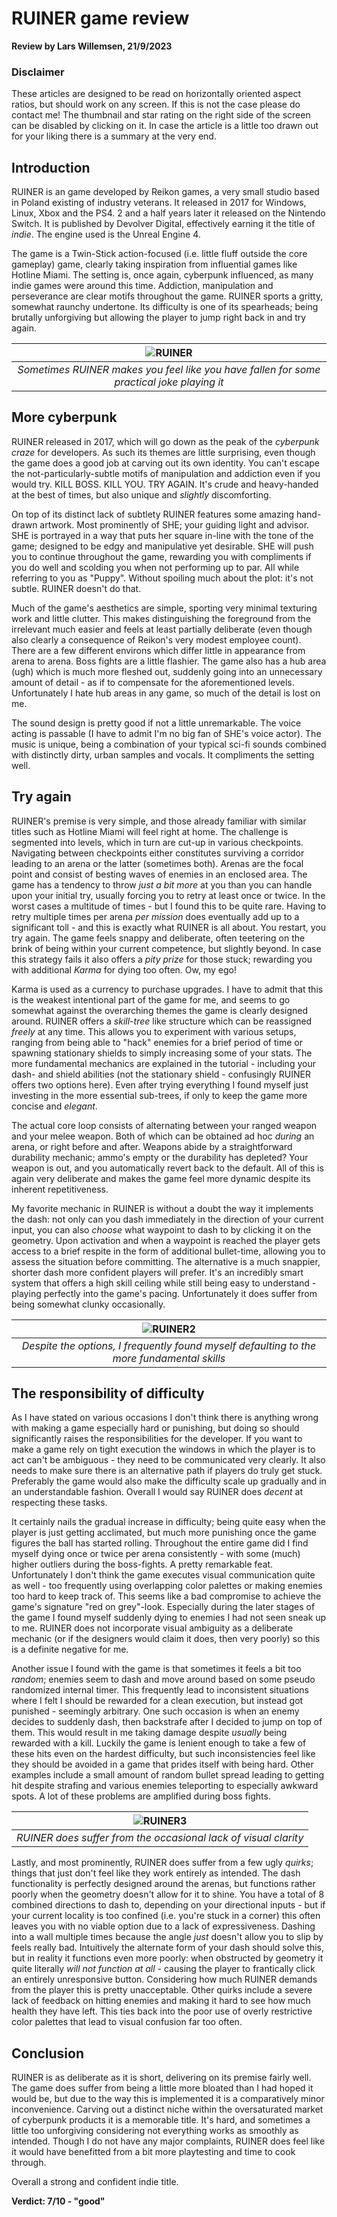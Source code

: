 # RUINER game review
**Review by Lars Willemsen, 21/9/2023**

### Disclaimer
These articles are designed to be read on horizontally oriented aspect ratios, but should work on any screen. If this is not the case please do contact me! The thumbnail and star rating on the right side of the screen can be disabled by clicking on it. In case the article is a little too drawn out for your liking there is a summary at the very end.

## Introduction

RUINER is an game developed by Reikon games, a very small studio based in Poland existing of industry veterans. It released in 2017 for Windows, Linux, Xbox and the PS4. 2 and a half years later it released on the Nintendo Switch. It is published by Devolver Digital, effectively earning it the title of *indie*. The engine used is the Unreal Engine 4.

The game is a Twin-Stick action-focused (i.e. little fluff outside the core gameplay) game, clearly taking inspiration from influential games like Hotline Miami. The setting is, once again, cyberpunk influenced, as many indie games were around this time. Addiction, manipulation and perseverance are clear motifs throughout the game. RUINER sports a gritty, somewhat raunchy undertone. Its difficulty is one of its spearheads; being brutally unforgiving but allowing the player to jump right back in and try again.

| ![RUINER](content/reviews/RUINER/manipulation.jpg) |
| :--: |
| *Sometimes RUINER makes you feel like you have fallen for some practical joke playing it* |

## More cyberpunk

RUINER released in 2017, which will go down as the peak of the *cyberpunk craze* for developers. As such its themes are little surprising, even though the game does a good job at carving out its own identity. You can't escape the not-particularly-subtle motifs of manipulation and addiction even if you would try. KILL BOSS. KILL YOU. TRY AGAIN. It's crude and heavy-handed at the best of times, but also unique and *slightly* discomforting.

On top of its distinct lack of subtlety RUINER features some amazing hand-drawn artwork. Most prominently of SHE; your guiding light and advisor. SHE is portrayed in a way that puts her square in-line with the tone of the game; designed to be edgy and manipulative yet desirable. SHE will push you to continue throughout the game, rewarding you with compliments if you do well and scolding you when not performing up to par. All while referring to you as "Puppy". Without spoiling much about the plot: it's not subtle. RUINER doesn't do that.

Much of the game's aesthetics are simple, sporting very minimal texturing work and little clutter. This makes distinguishing the foreground from the irrelevant much easier and feels at least partially deliberate (even though also clearly a consequence of Reikon's very modest employee count). There are a few different environs which differ little in appearance from arena to arena. Boss fights are a little flashier. The game also has a hub area (ugh) which is much more fleshed out, suddenly going into an unnecessary amount of detail - as if to compensate for the aforementioned levels. Unfortunately I hate hub areas in any game, so much of the detail is lost on me.

The sound design is pretty good if not a little unremarkable. The voice acting is passable (I have to admit I'm no big fan of SHE's voice actor). The music is unique, being a combination of your typical sci-fi sounds combined with distinctly dirty, urban samples and vocals. It compliments the setting well.

## Try again

RUINER's premise is very simple, and those already familiar with similar titles such as Hotline Miami will feel right at home. The challenge is segmented into levels, which in turn are cut-up in various checkpoints. Navigating between checkpoints either constitutes surviving a corridor leading to an arena or the latter (sometimes both). Arenas are the focal point and consist of besting waves of enemies in an enclosed area. The game has a tendency to throw *just a bit more* at you than you can handle upon your initial try, usually forcing you to retry at least once or twice. In the worst cases a multitude of times - but I found this to be quite rare. Having to retry multiple times per arena *per mission* does eventually add up to a significant toll - and this is exactly what RUINER is all about. You restart, you try again. The game feels snappy and deliberate, often teetering on the brink of being within your current competence, but slightly beyond. In case this strategy fails it also offers a *pity prize* for those stuck; rewarding you with additional *Karma* for dying too often. Ow, my ego!

Karma is used as a currency to purchase upgrades. I have to admit that this is the weakest intentional part of the game for me, and seems to go somewhat against the overarching themes the game is clearly designed around. RUINER offers a *skill-tree* like structure which can be reassigned *freely* at any time. This allows you to experiment with various setups, ranging from being able to "hack" enemies for a brief period of time or spawning stationary shields to simply increasing some of your stats. The more fundamental mechanics are explained in the tutorial - including your dash- and shield abilities (not the stationary shield - confusingly RUINER offers two options here). Even after trying everything I found myself just investing in the more essential sub-trees, if only to keep the game more concise and *elegant*.

The actual core loop consists of alternating between your ranged weapon and your melee weapon. Both of which can be obtained ad hoc *during* an arena, or right before and after. Weapons abide by a straightforward durability mechanic; ammo's empty or the durability has depleted? Your weapon is out, and you automatically revert back to the default. All of this is again very deliberate and makes the game feel more dynamic despite its inherent repetitiveness.

My favorite mechanic in RUINER is without a doubt the way it implements the dash: not only can you dash immediately in the direction of your current input, you can also *choose* what waypoint to dash to by clicking it on the geometry. Upon activation and when a waypoint is reached the player gets access to a brief respite in the form of additional bullet-time, allowing you to assess the situation before committing. The alternative is a much snappier, shorter dash more confident players will prefer. It's an incredibly smart system that offers a high skill ceiling while still being easy to understand - playing perfectly into the game's pacing. Unfortunately it does suffer from being somewhat clunky occasionally.

| ![RUINER2](content/reviews/RUINER/skilltree.jpg) |
| :--: |
| *Despite the options, I frequently found myself defaulting to the more fundamental skills* |

## The responsibility of difficulty

As I have stated on various occasions I don't think there is anything wrong with making a game especially hard or punishing, but doing so should significantly raises the responsibilities for the developer. If you want to make a game rely on tight execution the windows in which the player is to act can't be ambiguous - they need to be communicated very clearly. It also needs to make sure there is an alternative path if players do truly get stuck. Preferably the game would also make the difficulty scale up gradually and in an understandable fashion. Overall I would say RUINER does *decent* at respecting these tasks.

It certainly nails the gradual increase in difficulty; being quite easy when the player is just getting acclimated, but much more punishing once the game figures the ball has started rolling. Throughout the entire game did I find myself dying once or twice per arena consistently - with some (much) higher outliers during the boss-fights. A pretty remarkable feat. Unfortunately I don't think the game executes visual communication quite as well - too frequently using overlapping color palettes or making enemies too hard to keep track of. This seems like a bad compromise to achieve the game's signature "red on grey"-look. Especially during the later stages of the game I found myself suddenly dying to enemies I had not seen sneak up to me. RUINER does not incorporate visual ambiguity as a deliberate mechanic (or if the designers would claim it does, then very poorly) so this is a definite negative for me.

Another issue I found with the game is that sometimes it feels a bit too *random*; enemies seem to dash and move around based on some pseudo randomized internal timer. This frequently lead to inconsistent situations where I felt I should be rewarded for a clean execution, but instead got punished - seemingly arbitrary. One such occasion is when an enemy decides to suddenly dash, then backstrafe after I decided to jump on top of them. This would result in me taking damage despite *usually* being rewarded with a kill. Luckily the game is lenient enough to take a few of these hits even on the hardest difficulty, but such inconsistencies feel like they should be avoided in a game that prides itself with being hard. Other examples include a small amount of random bullet spread leading to getting hit despite strafing and various enemies teleporting to especially awkward spots. A lot of these problems are amplified during boss fights.

| ![RUINER3](content/reviews/RUINER/ambiguous.jpg) |
| :--: |
| *RUINER does suffer from the occasional lack of visual clarity* |

Lastly, and most prominently, RUINER does suffer from a few ugly *quirks*; things that just don't feel like they work entirely as intended. The dash functionality is perfectly designed around the arenas, but functions rather poorly when the geometry doesn't allow for it to shine. You have a total of 8 combined directions to dash to, depending on your directional inputs - but if your current locality is too confined (i.e. you're stuck in a corner) this often leaves you with no viable option due to a lack of expressiveness. Dashing into a wall multiple times because the angle *just* doesn't allow you to slip by feels really bad. Intuitively the alternate form of your dash should solve this, but in reality it functions even more poorly: when obstructed by geometry it quite literally *will not function at all* - causing the player to frantically click an entirely unresponsive button. Considering how much RUINER demands from the player this is pretty unacceptable. Other quirks include a severe lack of feedback on hitting enemies and making it hard to see how much health they have left. This ties back into the poor use of overly restrictive color palettes that lead to visual confusion far too often.

## Conclusion

RUINER is as deliberate as it is short, delivering on its premise fairly well. The game does suffer from being a little more bloated than I had hoped it would be, but due to the way this is implemented it is a comparatively minor inconvenience. Carving out a distinct niche within the oversaturated market of cyberpunk products it is a memorable title. It's hard, and sometimes a little too unforgiving considering not everything works as smoothly as intended. Though I do not have any major complaints, RUINER does feel like it would have benefitted from a bit more playtesting and time to cook through.

Overall a strong and confident indie title.

**Verdict: 7/10 - "good"**
